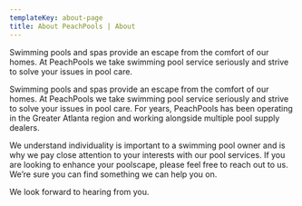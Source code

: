 ```yaml
---
templateKey: about-page
title: About PeachPools | About
---
```

Swimming pools and spas provide an escape from the comfort of our homes. At PeachPools we take swimming pool service seriously and strive to solve your issues in pool care.

Swimming pools and spas provide an escape from the comfort of our homes. At PeachPools we take swimming pool service seriously and strive to solve your issues in pool care. For years, PeachPools has been operating in the Greater Atlanta region and working alongside multiple pool supply dealers.

We understand individuality is important to a swimming pool owner and is why we pay close attention to your interests with our pool services. If you are looking to enhance your poolscape, please feel free to reach out to us. We’re sure you can find something we can help you on.

We look forward to hearing from you.
